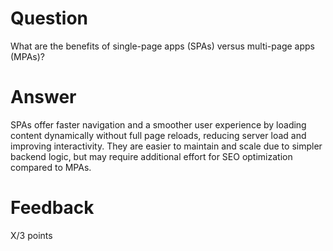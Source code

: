 # Question

What are the benefits of single-page apps (SPAs) versus multi-page apps (MPAs)?

# Answer

SPAs offer faster navigation and a smoother user experience by loading content dynamically without full page reloads, reducing server load and improving interactivity. They are easier to maintain and scale due to simpler backend logic, but may require additional effort for SEO optimization compared to MPAs.

# Feedback

X/3 points

